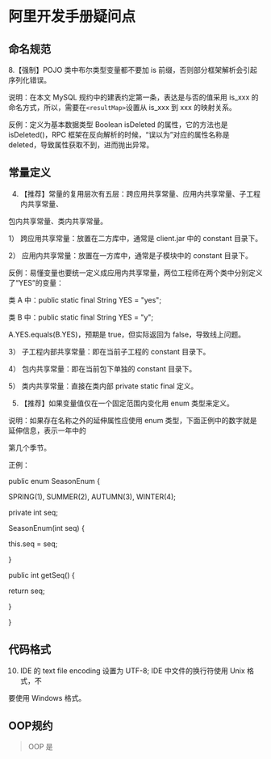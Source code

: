 #  阿里开发手册疑问点

## 命名规范

8.【强制】POJO 类中布尔类型变量都不要加 is 前缀，否则部分框架解析会引起序列化错误。

说明：在本文 MySQL 规约中的建表约定第一条，表达是与否的值采用 is_xxx 的命名方式，所以，需要在`<resultMap>`设置从 is_xxx 到 xxx 的映射关系。

反例：定义为基本数据类型 Boolean isDeleted 的属性，它的方法也是 isDeleted()，RPC 框架在反向解析的时候，“误以为”对应的属性名称是 deleted，导致属性获取不到，进而抛出异常。



## 常量定义

4. 【推荐】常量的复用层次有五层：跨应用共享常量、应用内共享常量、子工程内共享常量、

包内共享常量、类内共享常量。

1） 跨应用共享常量：放置在二方库中，通常是 client.jar 中的 constant 目录下。

2） 应用内共享常量：放置在一方库中，通常是子模块中的 constant 目录下。

反例：易懂变量也要统一定义成应用内共享常量，两位工程师在两个类中分别定义了“YES”的变量：

类 A 中：public static final String YES = "yes";

类 B 中：public static final String YES = "y";

A.YES.equals(B.YES)，预期是 true，但实际返回为 false，导致线上问题。

3） 子工程内部共享常量：即在当前子工程的 constant 目录下。

4） 包内共享常量：即在当前包下单独的 constant 目录下。

5） 类内共享常量：直接在类内部 private static final 定义。



5. 【推荐】如果变量值仅在一个固定范围内变化用 enum 类型来定义。

说明：如果存在名称之外的延伸属性应使用 enum 类型，下面正例中的数字就是延伸信息，表示一年中的

第几个季节。

正例：

public enum SeasonEnum {

SPRING(1), SUMMER(2), AUTUMN(3), WINTER(4);

private int seq;

SeasonEnum(int seq) {

this.seq = seq; 

}

public int getSeq() {

return seq; 

} 

} 

## 代码格式

10. IDE 的 text file encoding 设置为 UTF-8; IDE 中文件的换行符使用 Unix 格式，不

要使用 Windows 格式。

## OOP规约

> OOP 是
